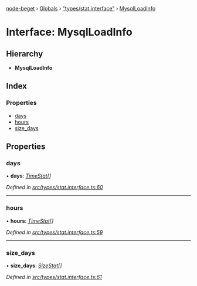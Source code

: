 [node-beget](../README.md) › [Globals](../globals.md) › ["types/stat.interface"](../modules/_types_stat_interface_.md) › [MysqlLoadInfo](_types_stat_interface_.mysqlloadinfo.md)

# Interface: MysqlLoadInfo

## Hierarchy

* **MysqlLoadInfo**

## Index

### Properties

* [days](_types_stat_interface_.mysqlloadinfo.md#days)
* [hours](_types_stat_interface_.mysqlloadinfo.md#hours)
* [size_days](_types_stat_interface_.mysqlloadinfo.md#size_days)

## Properties

###  days

• **days**: *[TimeStat](_types_stat_interface_.timestat.md)[]*

*Defined in [src/types/stat.interface.ts:60](https://github.com/olehcambel/node-beget/blob/f128411/src/types/stat.interface.ts#L60)*

___

###  hours

• **hours**: *[TimeStat](_types_stat_interface_.timestat.md)[]*

*Defined in [src/types/stat.interface.ts:59](https://github.com/olehcambel/node-beget/blob/f128411/src/types/stat.interface.ts#L59)*

___

###  size_days

• **size_days**: *[SizeStat](_types_stat_interface_.sizestat.md)[]*

*Defined in [src/types/stat.interface.ts:61](https://github.com/olehcambel/node-beget/blob/f128411/src/types/stat.interface.ts#L61)*
